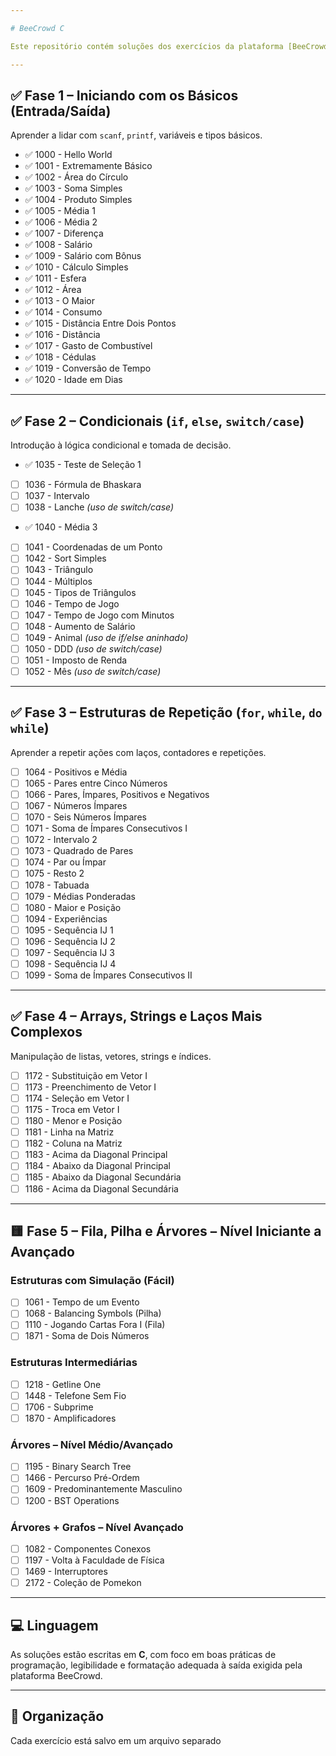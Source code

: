 ```yaml
---

# BeeCrowd C

Este repositório contém soluções dos exercícios da plataforma [BeeCrowd](https://www.beecrowd.com.br/) implementadas na linguagem **C**. As questões estão organizadas por fases, baseadas na complexidade e no tipo de estrutura de programação.

---
```


## ✅ Fase 1 – Iniciando com os Básicos (Entrada/Saída)

Aprender a lidar com `scanf`, `printf`, variáveis e tipos básicos.

- ✅ 1000 - Hello World  
- ✅ 1001 - Extremamente Básico  
- ✅ 1002 - Área do Círculo  
- ✅ 1003 - Soma Simples  
- ✅ 1004 - Produto Simples  
- ✅ 1005 - Média 1  
- ✅ 1006 - Média 2  
- ✅ 1007 - Diferença  
- ✅ 1008 - Salário  
- ✅ 1009 - Salário com Bônus  
- ✅ 1010 - Cálculo Simples  
- ✅ 1011 - Esfera  
- ✅ 1012 - Área  
- ✅ 1013 - O Maior  
- ✅ 1014 - Consumo  
- ✅ 1015 - Distância Entre Dois Pontos
- ✅ 1016 - Distância
- ✅ 1017 - Gasto de Combustível
- ✅ 1018 - Cédulas
- ✅ 1019 - Conversão de Tempo
- ✅ 1020 - Idade em Dias

---

## ✅ Fase 2 – Condicionais (`if`, `else`, `switch/case`)

Introdução à lógica condicional e tomada de decisão.

- ✅ 1035 - Teste de Seleção 1
* [ ] 1036 - Fórmula de Bhaskara
* [ ] 1037 - Intervalo
* [ ] 1038 - Lanche *(uso de switch/case)*
- ✅ 1040 - Média 3
* [ ] 1041 - Coordenadas de um Ponto
* [ ] 1042 - Sort Simples
* [ ] 1043 - Triângulo
* [ ] 1044 - Múltiplos
* [ ] 1045 - Tipos de Triângulos
* [ ] 1046 - Tempo de Jogo
* [ ] 1047 - Tempo de Jogo com Minutos
* [ ] 1048 - Aumento de Salário
* [ ] 1049 - Animal *(uso de if/else aninhado)*
* [ ] 1050 - DDD *(uso de switch/case)*
* [ ] 1051 - Imposto de Renda
* [ ] 1052 - Mês *(uso de switch/case)*

---

## ✅ Fase 3 – Estruturas de Repetição (`for`, `while`, `do while`)

Aprender a repetir ações com laços, contadores e repetições.

* [ ] 1064 - Positivos e Média
* [ ] 1065 - Pares entre Cinco Números
* [ ] 1066 - Pares, Ímpares, Positivos e Negativos
* [ ] 1067 - Números Ímpares
* [ ] 1070 - Seis Números Ímpares
* [ ] 1071 - Soma de Ímpares Consecutivos I
* [ ] 1072 - Intervalo 2
* [ ] 1073 - Quadrado de Pares
* [ ] 1074 - Par ou Ímpar
* [ ] 1075 - Resto 2
* [ ] 1078 - Tabuada
* [ ] 1079 - Médias Ponderadas
* [ ] 1080 - Maior e Posição
* [ ] 1094 - Experiências
* [ ] 1095 - Sequência IJ 1
* [ ] 1096 - Sequência IJ 2
* [ ] 1097 - Sequência IJ 3
* [ ] 1098 - Sequência IJ 4
* [ ] 1099 - Soma de Ímpares Consecutivos II

---

## ✅ Fase 4 – Arrays, Strings e Laços Mais Complexos

Manipulação de listas, vetores, strings e índices.

* [ ] 1172 - Substituição em Vetor I
* [ ] 1173 - Preenchimento de Vetor I
* [ ] 1174 - Seleção em Vetor I
* [ ] 1175 - Troca em Vetor I
* [ ] 1180 - Menor e Posição
* [ ] 1181 - Linha na Matriz
* [ ] 1182 - Coluna na Matriz
* [ ] 1183 - Acima da Diagonal Principal
* [ ] 1184 - Abaixo da Diagonal Principal
* [ ] 1185 - Abaixo da Diagonal Secundária
* [ ] 1186 - Acima da Diagonal Secundária

---

## 🟨 Fase 5 – Fila, Pilha e Árvores – Nível Iniciante a Avançado

### Estruturas com Simulação (Fácil)

* [ ] 1061 - Tempo de um Evento
* [ ] 1068 - Balancing Symbols (Pilha)
* [ ] 1110 - Jogando Cartas Fora I (Fila)
* [ ] 1871 - Soma de Dois Números

### Estruturas Intermediárias

* [ ] 1218 - Getline One
* [ ] 1448 - Telefone Sem Fio
* [ ] 1706 - Subprime
* [ ] 1870 - Amplificadores

### Árvores – Nível Médio/Avançado

* [ ] 1195 - Binary Search Tree
* [ ] 1466 - Percurso Pré-Ordem
* [ ] 1609 - Predominantemente Masculino
* [ ] 1200 - BST Operations

### Árvores + Grafos – Nível Avançado

* [ ] 1082 - Componentes Conexos
* [ ] 1197 - Volta à Faculdade de Física
* [ ] 1469 - Interruptores
* [ ] 2172 - Coleção de Pomekon

---

## 💻 Linguagem

As soluções estão escritas em **C**, com foco em boas práticas de programação, legibilidade e formatação adequada à saída exigida pela plataforma BeeCrowd.

---

## 📁 Organização

Cada exercício está salvo em um arquivo separado 
